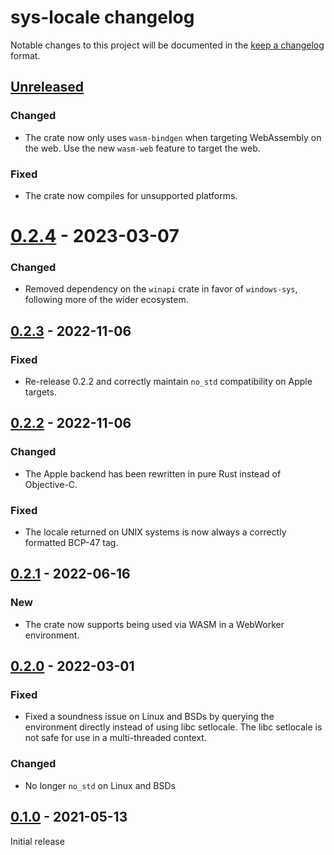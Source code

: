 # sys-locale changelog

Notable changes to this project will be documented in the [keep a changelog](https://keepachangelog.com/en/1.0.0/) format.

## [Unreleased]

### Changed
- The crate now only uses `wasm-bindgen` when targeting WebAssembly on the web.
  Use the new `wasm-web` feature to target the web.

### Fixed
- The crate now compiles for unsupported platforms.

# [0.2.4] - 2023-03-07

### Changed
- Removed dependency on the `winapi` crate in favor of `windows-sys`, following more of the wider ecosystem.

## [0.2.3] - 2022-11-06

### Fixed
- Re-release 0.2.2 and correctly maintain `no_std` compatibility on Apple targets.

## [0.2.2] - 2022-11-06

### Changed
- The Apple backend has been rewritten in pure Rust instead of Objective-C.

### Fixed
- The locale returned on UNIX systems is now always a correctly formatted BCP-47 tag.

## [0.2.1] - 2022-06-16

### New

- The crate now supports being used via WASM in a WebWorker environment.

## [0.2.0] - 2022-03-01

### Fixed

- Fixed a soundness issue on Linux and BSDs by querying the environment directly instead of using libc setlocale. The libc setlocale is not safe for use in a multi-threaded context.

### Changed

- No longer `no_std` on Linux and BSDs

## [0.1.0] - 2021-05-13

Initial release

[Unreleased]: https://github.com/1Password/sys-locale/compare/v0.2.4...HEAD
[0.1.0]: https://github.com/1Password/sys-locale/releases/tag/v0.1.0
[0.2.0]: https://github.com/1Password/sys-locale/releases/tag/v0.2.0
[0.2.1]: https://github.com/1Password/sys-locale/releases/tag/v0.2.1
[0.2.2]: https://github.com/1Password/sys-locale/releases/tag/v0.2.2
[0.2.3]: https://github.com/1Password/sys-locale/releases/tag/v0.2.3
[0.2.4]: https://github.com/1Password/sys-locale/releases/tag/v0.2.4
